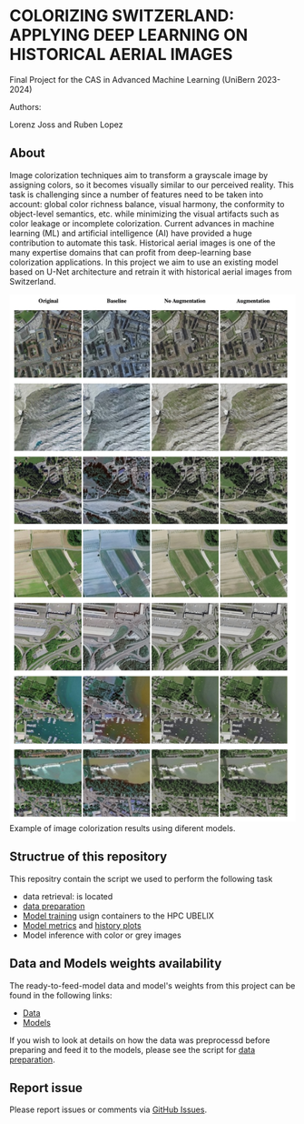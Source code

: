 # COLORIZING SWITZERLAND: APPLYING DEEP LEARNING ON HISTORICAL AERIAL IMAGES

Final Project for the CAS in Advanced Machine Learning (UniBern 2023-2024)

Authors:

Lorenz Joss and Ruben Lopez

## About

Image colorization techniques aim to transform a grayscale image by assigning colors, so it becomes visually similar to our perceived reality. This task is challenging since a number of features need to be taken into account: global color richness balance, visual harmony, the conformity to object-level semantics, etc. while minimizing the visual artifacts such as color leakage or incomplete colorization. Current advances in machine learning (ML) and artificial intelligence (AI) have provided a huge contribution to automate this task. Historical aerial images is one of the many expertise domains that can profit from deep-learning base colorization applications. In this project we aim to use an existing model based on U-Net architecture and retrain it with historical aerial images from Switzerland.

![](/media/Preview_results.jpg)
Example of image colorization results using diferent models.

## Structrue of this repository

This repositry contain the script we used to perform the following task

- data retrieval: is located 
- [data preparation](scripts/retrieve_data_clean.ipynb)
- [Model training](scripts/UBELIX) usign containers to the HPC UBELIX
- [Model metrics](scripts/compute_models_metrics.py)  and [history plots](scripts/plot_model_history.ipynb)
- Model inference with color or grey images

## Data and Models weights availability

The ready-to-feed-model data and model's weights from this project can be found in the following links:

- [Data](https://perritos.myasustor.com:1986/data/)
- [Models](https://perritos.myasustor.com:1986/Models/)

If you wish to look at details on how the data was preprocessd before preparing and feed it to the models, please see the script for [data preparation](scripts/retrieve_data_clean.ipynb).

## Report issue

Please report issues or comments via [GitHub Issues](https://github.com/rjlopez2/AML_FinalProject/issues/new).


